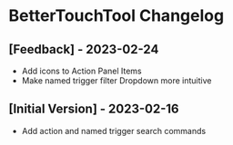 # BetterTouchTool Changelog

## [Feedback] - 2023-02-24

- Add icons to Action Panel Items
- Make named trigger filter Dropdown more intuitive

## [Initial Version] - 2023-02-16

- Add action and named trigger search commands
